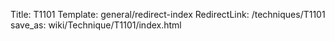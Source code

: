 Title: T1101
Template: general/redirect-index
RedirectLink: /techniques/T1101
save_as: wiki/Technique/T1101/index.html
